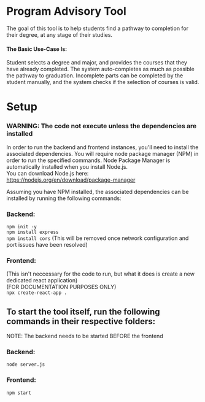
# Program Advisory Tool
The goal of this tool is to help students find a pathway to completion for their degree, at any stage of their studies. 

#### The Basic Use-Case Is:
Student selects a degree and major, and provides the courses that they have already completed. The system auto-completes as much as possible the pathway to graduation. Incomplete parts can be completed by the student manually, and the system checks if the selection of courses is valid.

# Setup
### WARNING: The code not execute unless the dependencies are installed

In order to run the backend and frontend instances, you'll need to install the associated dependencies. You will require node package manager (NPM) in order to run the specified commands. 
Node Package Manager is automatically installed when you install Node.js.  
You can download Node.js here:  
https://nodejs.org/en/download/package-manager  

Assuming you have NPM installed, the associated dependencies can be installed by running the following commands:

### Backend:
`npm init -y`  
`npm install express`  
`npm install cors` (This will be removed once network configuration and port issues have been resolved)  

### Frontend:
(This isn't neccessary for the code to run, but what it does is create a new dedicated react application)  
(FOR DOCUMENTATION PURPOSES ONLY)  
`npx create-react-app .`  



## To start the tool itself, run the following commands in their respective folders:

NOTE: The backend needs to be started BEFORE the frontend

### Backend:
`node server.js`

### Frontend:
`npm start`
